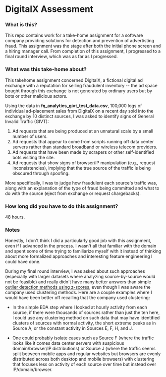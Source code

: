 # DigitalX Assessment

### What is this?

This repo contains work for a take-home assignment for a software company providing solutions for detection and prevention of advertisting fraud. This assignment was the stage after both the initial phone screen and a hiring manager call. From completion of this assignment, I progressed to a final round interview, which was as far as I progressed.

### What was this take-home about?

This takehome assignment concerned DigitalX, a fictional digital ad exchange with a reputation for selling fraudulent inventory -- the ad space bought through this exchange is not generated by ordinary users but by bots or other malicious actors. 

Using the data in **fq_analytics_givt_test_data.csv**, 100,000 logs of individual ad-placement sales from DigitalX on a recent day sold into the exchange by 10 distinct sources, I was asked to identify signs of General Invalid Traffic (GIVT):

1. Ad requests that are being produced at an unnatural scale by a small number of users.
2. Ad requests that appear to come from scripts running off data center servers rather than standard broadband or wireless telecom providers.
3. Ad requests that have been made by scrapers or other self-identified bots visiting the site.
4. Ad requests that show signs of browser/IP manipulation (e.g., request inconsistencies), implying that the true source of the traffic is being obscured through spoofing.

More specifically, I was to judge how fraudulent each source's traffic was, along with an explanation of the type of fraud being committed and what to do with the source (eject from exchange or request chargebacks).

### How long did you have to do this assignment?

48 hours.

### Notes

Honestly, I don't think I did a particularly good job with this assignment, even if I advanced in the process. I wasn't all that familiar with the domain and spent some of time trying to familiarize myself with it instead of thinking about more formalized approaches and interesting feature engineering I could have done. 

During my final round interview, I was asked about such approaches (especially with larger datasets where analyzing source-by-source would not be feasible) and really didn't have many better answers than simple [outlier detection methods using z-scores](https://www.itl.nist.gov/div898/handbook/eda/section3/eda35h.htm), even though I was aware the company used clustering methods. Here are a couple examples where I would have been better off recalling that the company used clustering:

* In the simple EDA step where I looked at hourly activity from each source, if there were thousands of sources rather than just the ten here, I could use any clustering method on such data that may have identified clusters of sources with normal activity, the short extreme peaks as in Source A, or the constant activity in Sources E, F, H, and J. 

* One could probably isolate cases such as Source F (where the traffic looks like it comes data center servers with suspicious domain/browser/IP distributions) or Source J (where the traffic seems split between mobile apps and regular websites but browsers are evenly distributed across both desktop and mobile browsers) with clustering that focuses less on activity of each source over time but instead over IP/domain/browser.
